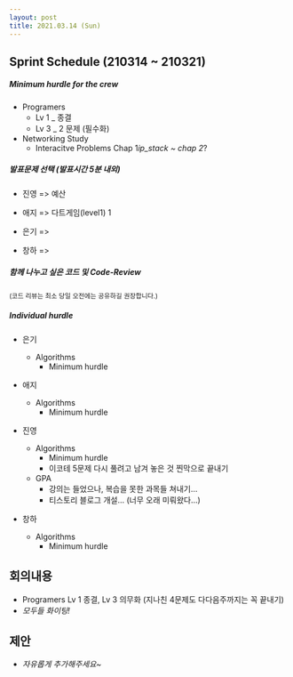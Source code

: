```yaml
---
layout: post
title: 2021.03.14 (Sun)
---
```


## Sprint Schedule (210314 ~ 210321)

##### _Minimum hurdle for the crew_

- Programers
  - Lv 1 \_ 종결
  - Lv 3 \_ 2 문제 (필수화)
- Networking Study
  - Interacitve Problems Chap 1*ip_stack ~ chap 2*?

##### _발표문제 선택 (발표시간 5분 내외)_

- 진영 => 예산

- 애지 => 다트게임(level1) 1

- 은기 =>

- 창하 =>

##### _함께 나누고 싶은 코드 및 Code-Review_

<small>(코드 리뷰는 최소 당일 오전에는 공유하길 권장합니다.)</small>

##### _Individual hurdle_

- 은기

  - Algorithms
    - Minimum hurdle

- 애지

  - Algorithms
    - Minimum hurdle

- 진영

  - Algorithms
    - Minimum hurdle
    - 이코테 5문제 다시 풀려고 남겨 놓은 것 찐막으로 끝내기
  - GPA
    - 강의는 들었으나, 복습을 못한 과목들 쳐내기...
    - 티스토리 블로그 개설... (너무 오래 미뤄왔다...)

- 창하
  - Algorithms
    - Minimum hurdle

## 회의내용

- Programers Lv 1 종결, Lv 3 의무화 (지나친 4문제도 다다음주까지는 꼭 끝내기)
- _모두들 화이팅!_

## 제안

- _자유롭게 추가해주세요~_
